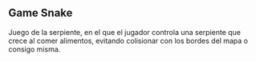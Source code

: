 ## Game Snake

Juego de la serpiente, en el que el jugador controla una serpiente que crece al comer alimentos, evitando colisionar con los bordes del mapa o consigo misma.
